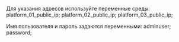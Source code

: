 Для указания адресов используйте переменные среды:
platform_01_public_ip;
platform_02_public_ip;
platform_03_public_ip;

Имя пользователя и пароль задаются переменными:
adminuser;
password;
